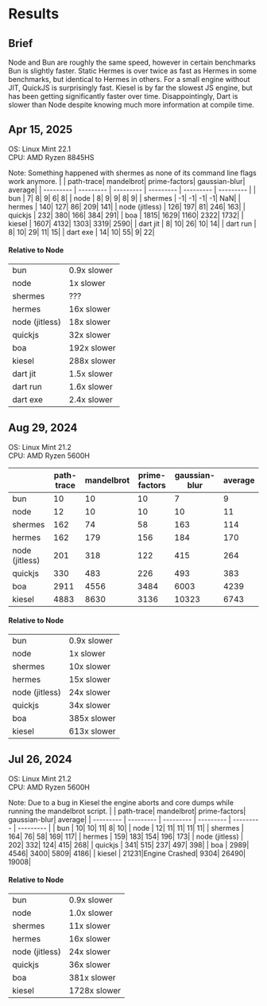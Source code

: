 # Results

## Brief
Node and Bun are roughly the same speed, however in certain benchmarks Bun is slightly faster. Static Hermes is over twice as fast as Hermes in some benchmarks, but identical to Hermes in others. For a small engine without JIT, QuickJS is surprisingly fast. Kiesel is by far the slowest JS engine, but has been getting significantly faster over time. Disappointingly, Dart is slower than Node despite knowing much more information at compile time.

## Apr 15, 2025
OS: Linux Mint 22.1  
CPU: AMD Ryzen 8845HS

Note: Something happened with shermes as none of its command line flags work anymore.
|                |    path-trace|    mandelbrot| prime-factors| gaussian-blur|       average|
| --------- | ---------  | --------- | --------- | --------- | --------- |
| bun            |             7|             8|             9|             6|             8|
| node           |             8|             9|             9|             8|             9|
| shermes        |            -1|            -1|            -1|            -1|           NaN|
| hermes         |           140|           127|            86|           209|           141|
| node (jitless) |           126|           197|            81|           246|           163|
| quickjs        |           232|           380|           166|           384|           291|
| boa            |          1815|          1629|          1160|          2322|          1732|
| kiesel         |          1607|          4132|          1303|          3319|          2590|
| dart jit       |           8|          10|          26|          10|            14|
| dart run       |           8|          10|          29|          11|            15|
| dart exe       |          14|          10|          55|           9|            22|

#### Relative to Node
|  |  |
| --------- | --------- |
| bun            |          0.9x slower|
| node           |            1x slower|
| shermes        |           ???|
| hermes         |           16x slower|
| node (jitless) |           18x slower|
| quickjs        |           32x slower|
| boa            |          192x slower|
| kiesel         |          288x slower|
| dart jit       |          1.5x slower|
| dart run       |          1.6x slower|
| dart exe       |          2.4x slower|

## Aug 29, 2024
OS: Linux Mint 21.2  
CPU: AMD Ryzen 5600H

|                |    path-trace|    mandelbrot| prime-factors| gaussian-blur|       average|
| --------- | ---------  | --------- | --------- | --------- | --------- |
| bun            |            10|            10|            10|             7|             9|
| node           |            12|            10|            10|            10|            11|
| shermes        |           162|            74|            58|           163|           114|
| hermes         |           162|           179|           156|           184|           170|
| node (jitless) |           201|           318|           122|           415|           264|
| quickjs        |           330|           483|           226|           493|           383|
| boa            |          2911|          4556|          3484|          6003|          4239|
| kiesel         |          4883|          8630|          3136|         10323|          6743|

#### Relative to Node
|  |  |
| --------- | --------- |
| bun            |          0.9x slower|
| node           |            1x slower|
| shermes        |           10x slower|
| hermes         |           15x slower|
| node (jitless) |           24x slower|
| quickjs        |           34x slower|
| boa            |          385x slower|
| kiesel         |          613x slower|

## Jul 26, 2024
OS: Linux Mint 21.2  
CPU: AMD Ryzen 5600H

Note: Due to a bug in Kiesel the engine aborts and core dumps while running the mandelbrot script.
|                |    path-trace|    mandelbrot| prime-factors| gaussian-blur|       average|
| --------- | ---------  | --------- | --------- | --------- | --------- |
| bun            |            10|            10|            11|             8|            10|
| node           |            12|            11|            11|            11|            11|
| shermes        |           164|            76|            58|           169|           117|
| hermes         |           159|           183|           154|           196|           173|
| node (jitless) |           202|           332|           124|           415|           268|
| quickjs        |           341|           515|           237|           497|           398|
| boa            |          2989|          4546|          3400|          5809|          4186|
| kiesel         |         21231|Engine Crashed|          9304|         26490|         19008|

#### Relative to Node
|  |  |
| --------- | --------- |
| bun            |          0.9x slower|
| node           |          1.0x slower|
| shermes        |           11x slower|
| hermes         |           16x slower|
| node (jitless) |           24x slower|
| quickjs        |           36x slower|
| boa            |          381x slower|
| kiesel         |         1728x slower|
